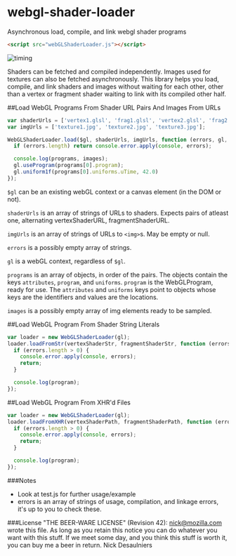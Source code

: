 webgl-shader-loader
===================

Asynchronous load, compile, and link webgl shader programs

```html
<script src="webGLShaderLoader.js"></script>
```

![timing](https://raw.githubusercontent.com/nickdesaulniers/webgl-shader-loader/master/timing.png)

Shaders can be fetched and compiled independently.  Images used for textures
can also be fetched asynchronously.  This library helps you load, compile,
and link shaders and images without waiting for each other, other than a
vertex or fragment shader waiting to link with its compiled other half.

##Load WebGL Programs From Shader URL Pairs And Images From URLs
```javascript
var shaderUrls = ['vertex1.glsl', 'frag1.glsl', 'vertex2.glsl', 'frag2.glsl'];
var imgUrls = ['texture1.jpg', 'texture2.jpg', 'texture3.jpg'];

WebGLShaderLoader.load($gl, shaderUrls, imgUrls, function (errors, gl, programs, images) {
  if (errors.length) return console.error.apply(console, errors);

  console.log(programs, images);
  gl.useProgram(programs[0].program);
  gl.uniform1f(programs[0].uniforms.uTime, 42.0)
});
```
`$gl` can be an existing webGL context or a canvas element (in the DOM or not).

`shaderUrls` is an array of strings of URLs to shaders. Expects pairs of atleast one,
alternating vertexShaderURL, fragmentShaderURL.

`imgUrls` is an array of strings of URLs to `<img>`s. May be empty or null.

`errors` is a possibly empty array of strings.

`gl` is a webGL context, regardless of `$gl`.

`programs` is an array of objects, in order of the pairs. The objects contain
the keys `attributes`, `program`, and `uniforms`.  `program` is the
WebGLProgram, ready for use.  The `attributes` and `uniforms` keys point to
objects whose keys are the identifiers and values are the locations.

`images` is a possibly empty array of img elements ready to be sampled.

##Load WebGL Program From Shader String Literals
```javascript
var loader = new WebGLShaderLoader(gl);
loader.loadFromStr(vertexShaderStr, fragmentShaderStr, function (errors, program) {
  if (errors.length > 0) {
    console.error.apply(console, errors);
    return;
  }

  console.log(program);
});
```

##Load WebGL Program From XHR'd Files
```javascript
var loader = new WebGLShaderLoader(gl);
loader.loadFromXHR(vertexShaderPath, fragmentShaderPath, function (errors, program) {
  if (errors.length > 0) {
    console.error.apply(console, errors);
    return;
  }

  console.log(program);
});
```

###Notes
* Look at test.js for further usage/example
* errors is an array of strings of usage, compilation, and linkage errors, it's up to you to check these.

###License
"THE BEER-WARE LICENSE" (Revision 42):
<nick@mozilla.com> wrote this file. As long as you retain this notice you
can do whatever you want with this stuff. If we meet some day, and you think
this stuff is worth it, you can buy me a beer in return.  Nick Desaulniers

